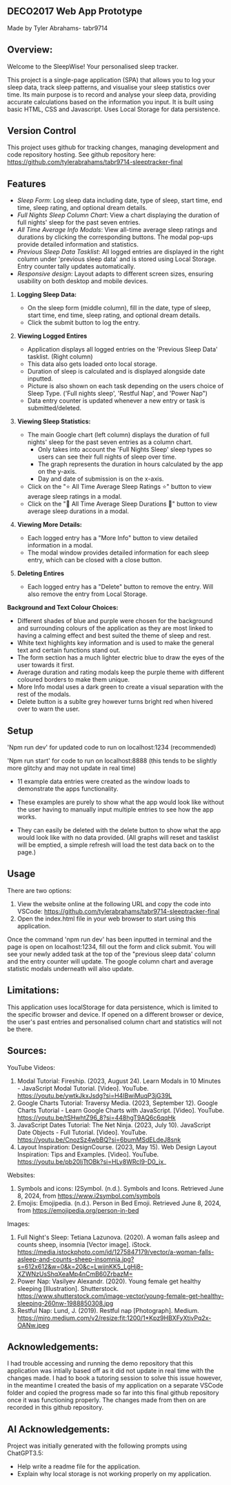 ## DECO2017 Web App Prototype

Made by Tyler Abrahams- tabr9714


## Overview:
Welcome to the SleepWise! Your personalised sleep tracker.

This project is a single-page application (SPA) that allows you to log your sleep data, track sleep patterns, and visualise your sleep statistics over time. Its main purpose is to record and analyse your sleep data, providing accurate calculations based on the information you input.
It is built using basic HTML, CSS and Javascript. Uses Local Storage for data persistence.


## Version Control
This project uses github for tracking changes, managing development and code repository hosting. 
See github repository here: https://github.com/tylerabrahams/tabr9714-sleeptracker-final 


## Features
- *Sleep Form*: Log sleep data including date, type of sleep, start time, end time, sleep rating, and optional dream details.
- *Full Nights Sleep Column Chart*: View a chart displaying the duration of full nights' sleep for the past seven entries.
- *All Time Average Info Modals*: View all-time average sleep ratings and durations by clicking the corresponding buttons. The modal pop-ups provide detailed information and statistics.
- *Previous Sleep Data Tasklist*: All logged entries are displayed in the right column under 'previous sleep data' and is stored using Local Storage. Entry counter tally updates automatically.
- *Responsive design*: Layout adapts to different screen sizes, ensuring usability on both desktop and mobile devices.

1. **Logging Sleep Data:**
    - On the sleep form (middle column), fill in the date, type of sleep, start time, end time, sleep rating, and optional dream details.
    - Click the submit button to log the entry.

2. **Viewing Logged Entires**
    - Application displays all logged entries on the 'Previous Sleep Data' tasklist. (Right column)
    - This data also gets loaded onto local storage. 
    - Duration of sleep is calculated and is displayed alongside date inputted.
    - Picture is also shown on each task depending on the users choice of Sleep Type. ('Full nights sleep', 'Restful Nap', and 'Power Nap")
    - Data entry counter is updated whenever a new entry or task is submitted/deleted.

3. **Viewing Sleep Statistics:**
    - The main Google chart (left column) displays the duration of full nights' sleep for the past seven entries as a column chart.
        - Only takes into account the 'Full Nights Sleep' sleep types so users can see their full nights of sleep over time.
        - The graph represents the duration in hours calculated by the app on the y-axis. 
        - Day and date of submission is on the x-axis.
    - Click on the "⭐ All Time Average Sleep Ratings ⭐" button to view average sleep ratings in a modal.
    - Click on the "🛌 All Time Average Sleep Durations 🛌" button to view average sleep durations in a modal.

4. **Viewing More Details:**
    - Each logged entry has a "More Info" button to view detailed information in a modal.
    - The modal window provides detailed information for each sleep entry, which can be closed with a close button.

5. **Deleting Entires**
    - Each logged entry has a "Delete" button to remove the entry. Will also remove the entry from Local Storage.


**Background and Text Colour Choices:**

- Different shades of blue and purple were chosen for the background and surrounding colours of the application as they are most linked to having a calming effect and best suited the theme of sleep and rest.
- White text highlights key information and is used to make the general text and certain functions stand out. 
- The form section has a much lighter electric blue to draw the eyes of the user towards it first.
- Average duration and rating modals keep the purple theme with different coloured borders to make them unique.
- More Info modal uses a dark green to create a visual separation with the rest of the modals.
- Delete button is a sublte grey however turns bright red when hivered over to warn the user.



## Setup

'Npm run dev' for updated code to run on localhost:1234 (recommended)

'Npm run start' for code to run on localhost:8888 (this tends to be slightly more glitchy and may not update in real time)


- 11 example data entries were created as the window loads to demonstrate the apps functionality. 
- These examples are purely to show what the app would look like without the user having to manually input multiple entries to see how the app works. 

- They can easily be deleted with the delete button to show what the app would look like with no data provided. (All graphs will reset and tasklist will be emptied, a simple refresh will load the test data back on to the page.)


## Usage
There are two options:

1. View the website online at the following URL and copy the code into VSCode: https://github.com/tylerabrahams/tabr9714-sleeptracker-final
2. Open the index.html file in your web browser to start using this application.

Once the command 'npm run dev' has been inputted in terminal and the page is open on localhost:1234, fill out the form and click submit. 
You will see your newly added task at the top of the "previous sleep data' column and the entry counter will update.
The google column chart and average statistic modals underneath will also update.


## Limitations:

This application uses localStorage for data persistence, which is limited to the specific browser and device. If opened on a different browser or device, the user's past entries and personalised column chart and statistics will not be there.


## Sources:

YouTube Videos:
1. Modal Tutorial: Fireship. (2023, August 24). Learn Modals in 10 Minutes - JavaScript Modal Tutorial. [Video]. YouTube. https://youtu.be/ywtkJkxJsdg?si=H4IBwiMuqP3jG39L
2. Google Charts Tutorial: Traversy Media. (2023, September 12). Google Charts Tutorial - Learn Google Charts with JavaScript. [Video]. YouTube. https://youtu.be/tSHwhtZ96_8?si=448hgT9AQ6c6qqHk
3. JavaScript Dates Tutorial: The Net Ninja. (2023, July 10). JavaScript Date Objects - Full Tutorial. [Video]. YouTube. https://youtu.be/CnozSz4wbBQ?si=6bumMSdELdeJ8snk
4. Layout Inspiration: DesignCourse. (2023, May 15). Web Design Layout Inspiration: Tips and Examples. [Video]. YouTube. https://youtu.be/pb20ljTtOBk?si=HLy8WRcl9-D0_jx_

Websites:
1. Symbols and icons: I2Symbol. (n.d.). Symbols and Icons. Retrieved June 8, 2024, from https://www.i2symbol.com/symbols
2. Emojis: Emojipedia. (n.d.). Person in Bed Emoji. Retrieved June 8, 2024, from https://emojipedia.org/person-in-bed

Images:
1. Full Night's Sleep: Tetiana Lazunova. (2020). A woman falls asleep and counts sheep, insomnia [Vector image]. iStock. https://media.istockphoto.com/id/1275847179/vector/a-woman-falls-asleep-and-counts-sheep-insomnia.jpg?s=612x612&w=0&k=20&c=LwijnKK5_LgHj8-XZWNzUsShqXeaMp4nCmB60ZrbazM=
2. Power Nap: Vasilyev Alexandr. (2020). Young female get healthy sleeping [Illustration]. Shutterstock. https://www.shutterstock.com/image-vector/young-female-get-healthy-sleeping-260nw-1988850308.jpg
3. Restful Nap: Lund, J. (2019). Restful nap [Photograph]. Medium. https://miro.medium.com/v2/resize:fit:1200/1*Kpz9HBXFyXtivPq2x-OANw.jpeg


## Acknowledgements:

I had trouble accessing and running the demo repository that this application was intially based off as it did not update in real time with the changes made. I had to book a tutoring session to solve this issue however, in the meantime I created the basis of my application on a separate VSCode folder and copied the progress made so far into this final github repository once it was functioning properly.
The changes made from then on are recorded in this github repository.


## AI Acknowledgements:

Project was initially generated with the following prompts using ChatGPT3.5:

- Help write a readme file for the application.
- Explain why local storage is not working properly on my application.